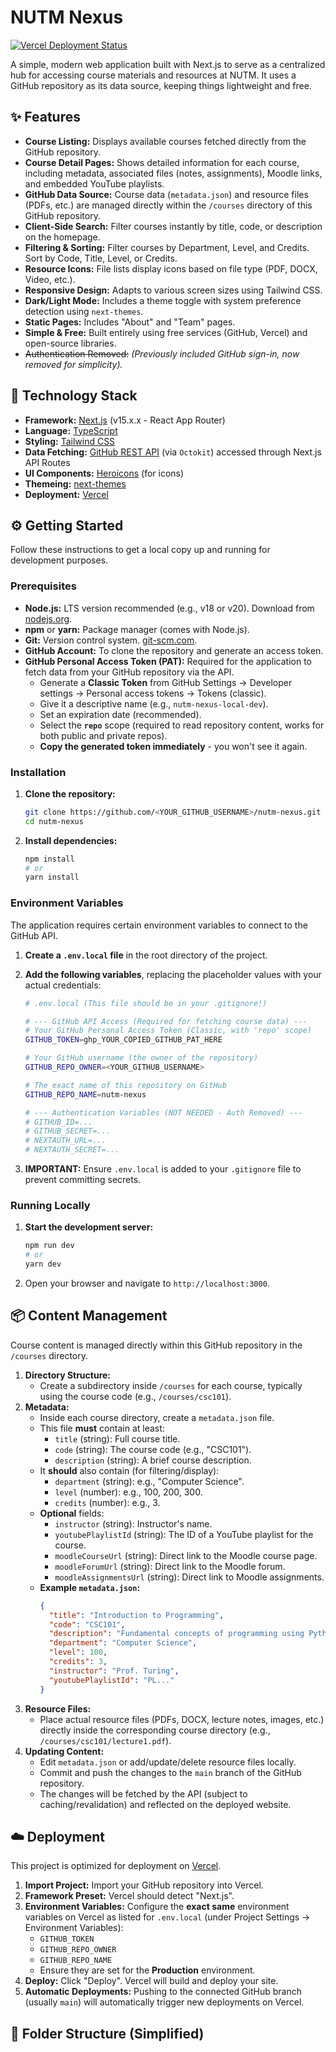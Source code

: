 # NUTM Nexus

[![Vercel Deployment Status](https://vercel.com/button)](https://vercel.com) <!-- Optional: Replace with your actual Vercel deployment badge if desired -->

A simple, modern web application built with Next.js to serve as a centralized hub for accessing course materials and resources at NUTM. It uses a GitHub repository as its data source, keeping things lightweight and free.

<!-- ![NUTM Nexus Screenshot](link/to/your/screenshot.png) -->
<!-- **TODO:** Add a screenshot of the application homepage here! -->

## ✨ Features

*   **Course Listing:** Displays available courses fetched directly from the GitHub repository.
*   **Course Detail Pages:** Shows detailed information for each course, including metadata, associated files (notes, assignments), Moodle links, and embedded YouTube playlists.
*   **GitHub Data Source:** Course data (`metadata.json`) and resource files (PDFs, etc.) are managed directly within the `/courses` directory of this GitHub repository.
*   **Client-Side Search:** Filter courses instantly by title, code, or description on the homepage.
*   **Filtering & Sorting:** Filter courses by Department, Level, and Credits. Sort by Code, Title, Level, or Credits.
*   **Resource Icons:** File lists display icons based on file type (PDF, DOCX, Video, etc.).
*   **Responsive Design:** Adapts to various screen sizes using Tailwind CSS.
*   **Dark/Light Mode:** Includes a theme toggle with system preference detection using `next-themes`.
*   **Static Pages:** Includes "About" and "Team" pages.
*   **Simple & Free:** Built entirely using free services (GitHub, Vercel) and open-source libraries.
*   ~~Authentication Removed:~~ *(Previously included GitHub sign-in, now removed for simplicity).*

## 🚀 Technology Stack

*   **Framework:** [Next.js](https://nextjs.org/) (v15.x.x - React App Router)
*   **Language:** [TypeScript](https://www.typescriptlang.org/)
*   **Styling:** [Tailwind CSS](https://tailwindcss.com/)
*   **Data Fetching:** [GitHub REST API](https://docs.github.com/en/rest) (via `Octokit`) accessed through Next.js API Routes
*   **UI Components:** [Heroicons](https://heroicons.com/) (for icons)
*   **Themeing:** [next-themes](https://github.com/pacocoursey/next-themes)
*   **Deployment:** [Vercel](https://vercel.com/)

## ⚙️ Getting Started

Follow these instructions to get a local copy up and running for development purposes.

### Prerequisites

*   **Node.js:** LTS version recommended (e.g., v18 or v20). Download from [nodejs.org](https://nodejs.org/).
*   **npm** or **yarn:** Package manager (comes with Node.js).
*   **Git:** Version control system. [git-scm.com](https://git-scm.com/).
*   **GitHub Account:** To clone the repository and generate an access token.
*   **GitHub Personal Access Token (PAT):** Required for the application to fetch data from your GitHub repository via the API.
    *   Generate a **Classic Token** from GitHub Settings -> Developer settings -> Personal access tokens -> Tokens (classic).
    *   Give it a descriptive name (e.g., `nutm-nexus-local-dev`).
    *   Set an expiration date (recommended).
    *   Select the **`repo`** scope (required to read repository content, works for both public and private repos).
    *   **Copy the generated token immediately** - you won't see it again.

### Installation

1.  **Clone the repository:**
    ```bash
    git clone https://github.com/<YOUR_GITHUB_USERNAME>/nutm-nexus.git
    cd nutm-nexus
    ```
2.  **Install dependencies:**
    ```bash
    npm install
    # or
    yarn install
    ```

### Environment Variables

The application requires certain environment variables to connect to the GitHub API.

1.  **Create a `.env.local` file** in the root directory of the project.
2.  **Add the following variables**, replacing the placeholder values with your actual credentials:

    ```bash
    # .env.local (This file should be in your .gitignore!)

    # --- GitHub API Access (Required for fetching course data) ---
    # Your GitHub Personal Access Token (Classic, with 'repo' scope)
    GITHUB_TOKEN=ghp_YOUR_COPIED_GITHUB_PAT_HERE

    # Your GitHub username (the owner of the repository)
    GITHUB_REPO_OWNER=<YOUR_GITHUB_USERNAME>

    # The exact name of this repository on GitHub
    GITHUB_REPO_NAME=nutm-nexus

    # --- Authentication Variables (NOT NEEDED - Auth Removed) ---
    # GITHUB_ID=...
    # GITHUB_SECRET=...
    # NEXTAUTH_URL=...
    # NEXTAUTH_SECRET=...
    ```
3.  **IMPORTANT:** Ensure `.env.local` is added to your `.gitignore` file to prevent committing secrets.

### Running Locally

1.  **Start the development server:**
    ```bash
    npm run dev
    # or
    yarn dev
    ```
2.  Open your browser and navigate to `http://localhost:3000`.

## 📦 Content Management

Course content is managed directly within this GitHub repository in the `/courses` directory.

1.  **Directory Structure:**
    *   Create a subdirectory inside `/courses` for each course, typically using the course code (e.g., `/courses/csc101`).
2.  **Metadata:**
    *   Inside each course directory, create a `metadata.json` file.
    *   This file **must** contain at least:
        *   `title` (string): Full course title.
        *   `code` (string): The course code (e.g., "CSC101").
        *   `description` (string): A brief course description.
    *   It **should** also contain (for filtering/display):
        *   `department` (string): e.g., "Computer Science".
        *   `level` (number): e.g., 100, 200, 300.
        *   `credits` (number): e.g., 3.
    *   **Optional** fields:
        *   `instructor` (string): Instructor's name.
        *   `youtubePlaylistId` (string): The ID of a YouTube playlist for the course.
        *   `moodleCourseUrl` (string): Direct link to the Moodle course page.
        *   `moodleForumUrl` (string): Direct link to the Moodle forum.
        *   `moodleAssignmentsUrl` (string): Direct link to Moodle assignments.
    *   **Example `metadata.json`:**
        ```json
        {
          "title": "Introduction to Programming",
          "code": "CSC101",
          "description": "Fundamental concepts of programming using Python.",
          "department": "Computer Science",
          "level": 100,
          "credits": 3,
          "instructor": "Prof. Turing",
          "youtubePlaylistId": "PL..."
        }
        ```
3.  **Resource Files:**
    *   Place actual resource files (PDFs, DOCX, lecture notes, images, etc.) directly inside the corresponding course directory (e.g., `/courses/csc101/lecture1.pdf`).
4.  **Updating Content:**
    *   Edit `metadata.json` or add/update/delete resource files locally.
    *   Commit and push the changes to the `main` branch of the GitHub repository.
    *   The changes will be fetched by the API (subject to caching/revalidation) and reflected on the deployed website.

## ☁️ Deployment

This project is optimized for deployment on [Vercel](https://vercel.com/).

1.  **Import Project:** Import your GitHub repository into Vercel.
2.  **Framework Preset:** Vercel should detect "Next.js".
3.  **Environment Variables:** Configure the **exact same** environment variables on Vercel as listed for `.env.local` (under Project Settings -> Environment Variables):
    *   `GITHUB_TOKEN`
    *   `GITHUB_REPO_OWNER`
    *   `GITHUB_REPO_NAME`
    *   Ensure they are set for the **Production** environment.
4.  **Deploy:** Click "Deploy". Vercel will build and deploy your site.
5.  **Automatic Deployments:** Pushing to the connected GitHub branch (usually `main`) will automatically trigger new deployments on Vercel.

## 📁 Folder Structure (Simplified)
